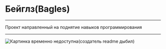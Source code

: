 # Бейглз(Bagles)
___

Проект направленный на поднятие навыков программирования

___

![Картинка временно недоступна(создатель readme дыбил)](\Bagles\foto\foto.jpg "BAN")
